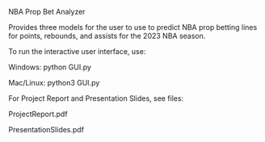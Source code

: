 NBA Prop Bet Analyzer

Provides three models for the user to use to predict NBA prop betting lines for points, rebounds, and assists for the 2023 NBA season.

To run the interactive user interface, use:

Windows:
python GUI.py

Mac/Linux:
python3 GUI.py


For Project Report and Presentation Slides, see files:

ProjectReport.pdf

PresentationSlides.pdf
